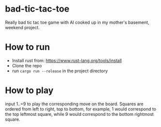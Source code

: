 # bad-tic-tac-toe
Really bad tic tac toe game with AI cooked up in my mother's basement, weekend project.

# How to run
* Install rust from: https://www.rust-lang.org/tools/install
* Clone the repo
* run `cargo run --release` in the project directory

# How to play
input 1..=9 to play the corresponding move on the board.
Squares are ordered from left to right, top to bottom, for example,
1 would correspond to the top leftmost square, while 9 would correspond
to the bottom rightmost square.
